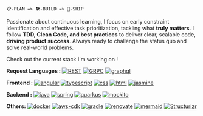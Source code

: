 ````text
📋-PLAN => 🛠️-BUILD => 🚀-SHIP
````

Passionate about continuous learning, I focus on early constraint identification and effective task prioritization, tackling what <b>truly matters</b>. I follow <b>TDD, Clean Code, and best practices</b> to deliver clear, scalable code, <b>driving product success</b>. Always ready to challenge the status quo and solve real-world problems.

Check out the current stack I'm working on !


<b>Request Languages : </b> 
[![REST](https://img.shields.io/badge/REST-007ACC?style=flat-square&logo=&logoColor=white)](#) [![GRPC](https://img.shields.io/badge/GRPC-00C4B4?style=flat-square&logo=&logoColor=white)](https://grpc.io) [![graphql](https://img.shields.io/badge/Graphql-E10098?style=flat-square&logo=Graphql&logoColor=white)](https://graphql.org)


<b>Frontend :</b>
[![angular](https://img.shields.io/badge/Angular-0F0F11?style=flat-square&logo=Angular&logoColor=white)](https://angular.dev) 
[![typescript](https://img.shields.io/badge/TypeScript-3178C6?style=flat-square&logo=TypeScript&logoColor=white)](https://www.typescriptlang.org)
[![css](https://img.shields.io/badge/CSS-663399?style=flat-square&logo=CSS&logoColor=white)](#)
[![html](https://img.shields.io/badge/HTML-E34F26?style=flat-square&logo=HTML5&logoColor=white)](#)
[![jasmine](https://img.shields.io/badge/Jasmine-8A4182?style=flat-square&logo=Jasmine&logoColor=white)](https://jasmine.github.io)


<b>Backend :</b>
[![java](https://img.shields.io/badge/Java-ED8B00?style=flat-square&logo=&logoColor=white)](https://www.java.com/fr)
[![spring](https://img.shields.io/badge/Spring/Springboot-6DB33F?style=flat-square&logo=Spring&logoColor=white)](https://spring.io)
[![quarkus](https://img.shields.io/badge/Quarkus-4695EB?style=flat-square&logo=Quarkus&logoColor=white)](https://quarkus.io)
[![mockito](https://img.shields.io/badge/Mockito-000000?style=flat-square&logo=&logoColor=white)](https://site.mockito.org)

<b>Others: </b>
[![docker](https://img.shields.io/badge/Docker-2496ED?style=flat-square&logo=Docker&logoColor=white)](https://www.docker.com)
[![aws-cdk](https://img.shields.io/badge/AWS-CDK-232F3E?style=flat-square&logo=&logoColor=white)](https://docs.aws.amazon.com/cdk/api/v2)
[![gradle](https://img.shields.io/badge/Gradle-02303A?style=flat-square&logo=Gradle&logoColor=white)](https://gradle.org)
[![renovate](https://img.shields.io/badge/Renovate-308BE3?style=flat-square&logo=Renovate&logoColor=white)](https://docs.renovatebot.com)
[![mermaid](https://img.shields.io/badge/Mermaid-FF3670?style=flat-square&logo=Mermaid&logoColor=white)](https://mermaid.live)
[![Structurizr](https://img.shields.io/badge/Structurizr-1168BD?style=flat-square&logo=&logoColor=white)](https://structurizr.com) 






